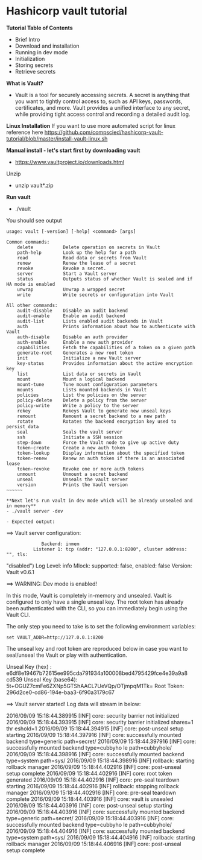 # Hashicorp vault tutorial

**Tutorial Table of Contents** 
- Brief Intro
- Download and installation
- Running in dev mode
- Initialization 
- Storing secrets 
- Retrieve secrets

**What is Vault?**
- Vault is a tool for securely accessing secrets. A secret is anything that you want to tightly control access to, such as API keys, passwords, certificates, and more. Vault provides a unified interface to any secret, while providing tight access control and recording a detailed audit log.


**Linux Installation**
If you want to use more automated script for linux reference here
https://github.com/compscied/hashicorp-vault-tutorial/blob/master/install-vault-linux.sh


**Manual install - let's start first by downloading vault** 
- https://www.vaultproject.io/downloads.html

Unzip
- unzip vault*.zip

**Run vault**
- ./vault

You should see output
~~~~~~~
usage: vault [-version] [-help] <command> [args]

Common commands:
    delete           Delete operation on secrets in Vault
    path-help        Look up the help for a path
    read             Read data or secrets from Vault
    renew            Renew the lease of a secret
    revoke           Revoke a secret.
    server           Start a Vault server
    status           Outputs status of whether Vault is sealed and if HA mode is enabled
    unwrap           Unwrap a wrapped secret
    write            Write secrets or configuration into Vault

All other commands:
    audit-disable    Disable an audit backend
    audit-enable     Enable an audit backend
    audit-list       Lists enabled audit backends in Vault
    auth             Prints information about how to authenticate with Vault
    auth-disable     Disable an auth provider
    auth-enable      Enable a new auth provider
    capabilities     Fetch the capabilities of a token on a given path
    generate-root    Generates a new root token
    init             Initialize a new Vault server
    key-status       Provides information about the active encryption key
    list             List data or secrets in Vault
    mount            Mount a logical backend
    mount-tune       Tune mount configuration parameters
    mounts           Lists mounted backends in Vault
    policies         List the policies on the server
    policy-delete    Delete a policy from the server
    policy-write     Write a policy to the server
    rekey            Rekeys Vault to generate new unseal keys
    remount          Remount a secret backend to a new path
    rotate           Rotates the backend encryption key used to persist data
    seal             Seals the vault server
    ssh              Initiate a SSH session
    step-down        Force the Vault node to give up active duty
    token-create     Create a new auth token
    token-lookup     Display information about the specified token
    token-renew      Renew an auth token if there is an associated lease
    token-revoke     Revoke one or more auth tokens
    unmount          Unmount a secret backend
    unseal           Unseals the vault server
    version          Prints the Vault version
~~~~~~

**Next let's run vault in dev mode which will be already unsealed and in memory**
- ./vault server -dev

- Expected output:
~~~~~~~~~~
==> Vault server configuration:

                 Backend: inmem
              Listener 1: tcp (addr: "127.0.0.1:8200", cluster address: "", tls:
 "disabled")
               Log Level: info
                   Mlock: supported: false, enabled: false
                 Version: Vault v0.6.1

==> WARNING: Dev mode is enabled!

In this mode, Vault is completely in-memory and unsealed.
Vault is configured to only have a single unseal key. The root
token has already been authenticated with the CLI, so you can
immediately begin using the Vault CLI.

The only step you need to take is to set the following
environment variables:

    set VAULT_ADDR=http://127.0.0.1:8200

The unseal key and root token are reproduced below in case you
want to seal/unseal the Vault or play with authentication.

Unseal Key (hex)   : e6df8e19467b72615ee995cda791934a100008bed4795429fce4e39a9a8
cd539
Unseal Key (base64): 5t+OGUZ7cmFe6ZXNp5GTShAACL7UeVQp/OTjmpqM1Tk=
Root Token: 296d2ce0-cd86-194e-baa3-6f90a3179c67

==> Vault server started! Log data will stream in below:

2016/09/09 15:18:44.389915 [INF] core: security barrier not initialized
2016/09/09 15:18:44.393915 [INF] core: security barrier initialized shares=1 thr
eshold=1
2016/09/09 15:18:44.394915 [INF] core: post-unseal setup starting
2016/09/09 15:18:44.397916 [INF] core: successfully mounted backend type=generic
 path=secret/
2016/09/09 15:18:44.397916 [INF] core: successfully mounted backend type=cubbyho
le path=cubbyhole/
2016/09/09 15:18:44.398916 [INF] core: successfully mounted backend type=system
path=sys/
2016/09/09 15:18:44.398916 [INF] rollback: starting rollback manager
2016/09/09 15:18:44.402916 [INF] core: post-unseal setup complete
2016/09/09 15:18:44.402916 [INF] core: root token generated
2016/09/09 15:18:44.402916 [INF] core: pre-seal teardown starting
2016/09/09 15:18:44.402916 [INF] rollback: stopping rollback manager
2016/09/09 15:18:44.402916 [INF] core: pre-seal teardown complete
2016/09/09 15:18:44.403916 [INF] core: vault is unsealed
2016/09/09 15:18:44.403916 [INF] core: post-unseal setup starting
2016/09/09 15:18:44.403916 [INF] core: successfully mounted backend type=generic
 path=secret/
2016/09/09 15:18:44.403916 [INF] core: successfully mounted backend type=cubbyho
le path=cubbyhole/
2016/09/09 15:18:44.404916 [INF] core: successfully mounted backend type=system
path=sys/
2016/09/09 15:18:44.404916 [INF] rollback: starting rollback manager
2016/09/09 15:18:44.406916 [INF] core: post-unseal setup complete
~~~~~~~~~~

